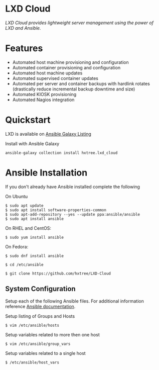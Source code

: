 # LXD Cloud

*LXD Cloud provides lightweight server management using the power of LXD and Ansible.*

# Features
+ Automated host machine provisioning and configuration
+ Automated container provisioning and configuration
+ Automated host machine updates
+ Automated supervised container updates
+ Automated per server and container backups with hardlink rotates (drastically reduce incremental backup downtime and size)
+ Automated KIOSK provisioning
+ Automated Nagios integration

# Quickstart

LXD is available on [Ansible  Galaxy Listing](https://galaxy.ansible.com/hxtree/lxd_cloud)

Install with Ansible Galaxy
```
ansible-galaxy collection install hxtree.lxd_cloud
```

# Ansible Installation

If you don't already have Ansible installed complete the following

On Ubuntu
```
$ sudo apt update
$ sudo apt install software-properties-common
$ sudo apt-add-repository --yes --update ppa:ansible/ansible
$ sudo apt install ansible
```

On RHEL and CentOS:

```shell script
$ sudo yum install ansible
```

On Fedora:

```shell script
$ sudo dnf install ansible
```

```shell script
$ cd /etc/ansible
```

```shell script
$ git clone https://github.com/hxtree/LXD-Cloud
```

## System Configuration
Setup each of the following Ansible files. For additional information reference [Ansible documentation](https://docs.ansible.com/).

Setup listing of Groups and Hosts
```shell script
$ vim /etc/ansible/hosts
```

Setup variables related to more then one host
```shell script
$ vim /etc/ansible/group_vars
```

Setup variables related to a single host
```shell script
$ /etc/ansible/host_vars
```
